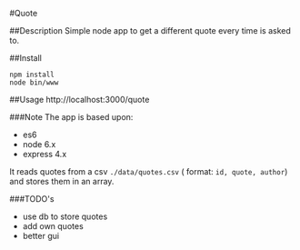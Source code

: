 #Quote

##Description
Simple node app to get a different quote every time is asked to.

##Install
```
npm install
node bin/www
```
##Usage
http://localhost:3000/quote

###Note
The app is based upon:
 - es6 
 - node 6.x
 - express 4.x
 
It reads quotes from a csv ```./data/quotes.csv``` ( format: ```id, quote, author```)
and stores them in an array.

###TODO's
 - use db to store quotes
 - add own quotes
 - better gui


